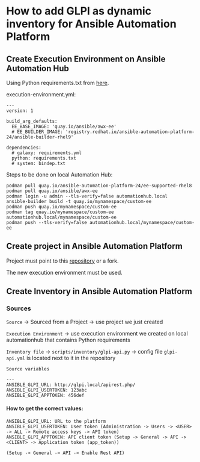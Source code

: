 # How to add GLPI as dynamic inventory for Ansible Automation Platform

## Create Execution Environment on Ansible Automation Hub

Using Python requirements.txt from [here](https://github.com/chornberger-c2c/ansible-collection-glpi/blob/master/requirements.txt).

execution-environment.yml:
```
---
version: 1

build_arg_defaults:
  EE_BASE_IMAGE: 'quay.io/ansible/awx-ee'
  # EE_BUILDER_IMAGE: 'registry.redhat.io/ansible-automation-platform-24/ansible-builder-rhel9'

dependencies:
  # galaxy: requirements.yml
  python: requirements.txt
  # system: bindep.txt
```
Steps to be done on local Automation Hub:
```
podman pull quay.io/ansible-automation-platform-24/ee-supported-rhel8
podman pull quay.io/ansible/awx-ee
podman login -u admin --tls-verify=false automationhub.local
ansible-builder build -t quay.io/mynamespace/custom-ee
podman push quay.io/mynamespace/custom-ee
podman tag quay.io/mynamespace/custom-ee automationhub.local/mynamespace/custom-ee
podman push --tls-verify=false automationhub.local/mynamespace/custom-ee
```

## Create project in Ansible Automation Platform

Project must point to this [repository](https://github.com/chornberger-c2c/ansible-collection-glpi) or a fork.

The new execution environment must be used.

## Create Inventory in Ansible Automation Platform

### Sources
`Source` -> Sourced from a Project -> use project we just created

`Execution Environment` -> use execution environment we created on local automationhub that contains Python requirements

`Inventory file` -> `scripts/inventory/glpi-api.py` -> config file `glpi-api.yml` is located next to it in the repository

`Source variables`
```
---
ANSIBLE_GLPI_URL: http://glpi.local/apirest.php/
ANSIBLE_GLPI_USERTOKEN: 123abc
ANSIBLE_GLPI_APPTOKEN: 456def
```

#### How to get the correct values:
```
ANSIBLE_GLPI_URL: URL to the platform
ANSIBLE_GLPI_USERTOKEN: User token (Administration -> Users -> <USER> -> ALL -> Remote access keys -> API token)
ANSIBLE_GLPI_APPTOKEN: API client token (Setup -> General -> API -> <CLIENT> -> Application token (app_token))

(Setup -> General -> API -> Enable Rest API)
```
